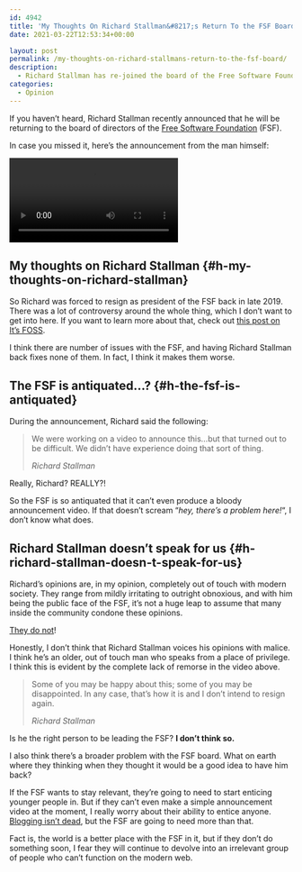 ```yaml
---
id: 4942
title: 'My Thoughts On Richard Stallman&#8217;s Return To the FSF Board'
date: 2021-03-22T12:53:34+00:00

layout: post
permalink: /my-thoughts-on-richard-stallmans-return-to-the-fsf-board/
description:
  - Richard Stallman has re-joined the board of the Free Software Foundation (FSF) here's my thoughts on the whole thing.
categories:
  - Opinion
---
```

<p class="tldr">
  If you haven&#8217;t heard, Richard Stallman recently announced that he will be returning to the board of directors of the <a href="https://www.fsf.org/" target="_blank" rel="noreferrer noopener">Free Software Foundation</a> (FSF).
</p>

In case you missed it, here&#8217;s the announcement from the man himself:

<video controls src="/_assets/images/stallman-is-back.mp4"></video>

## My thoughts on Richard Stallman {#h-my-thoughts-on-richard-stallman}

So Richard was forced to resign as president of the FSF back in late 2019. There was a lot of controversy around the whole thing, which I don&#8217;t want to get into here. If you want to learn more about that, check out <a href="https://itsfoss.com/richard-stallman-controversy/" target="_blank" rel="noreferrer noopener">this post on It&#8217;s FOSS</a>.

I think there are number of issues with the FSF, and having Richard Stallman back fixes none of them. In fact, I think it makes them worse.

## The FSF is antiquated&#8230;?  {#h-the-fsf-is-antiquated}

During the announcement, Richard said the following:

<blockquote class="wp-block-quote">
  <p>
    We were working on a video to announce this…but that turned out to be difficult. We didn&#8217;t have experience doing that sort of thing.
  </p>

  <cite>Richard Stallman</cite>
</blockquote>

<p class="medium">
  Really, Richard? REALLY?!
</p>

So the FSF is so antiquated that it can&#8217;t even produce a bloody announcement video. If that doesn&#8217;t scream &#8220;_hey, there&#8217;s a problem here!_&#8220;, I don&#8217;t know what does.

## Richard Stallman doesn’t speak for us {#h-richard-stallman-doesn-t-speak-for-us}

Richard’s opinions are, in my opinion, completely out of touch with modern society. They range from mildly irritating to outright obnoxious, and with him being the public face of the FSF, it’s not a huge leap to assume that many inside the community condone these opinions.

<p class="medium">
  <a href="https://rms-open-letter.github.io/" target="_blank" rel="noreferrer noopener">They do not</a>!
</p>

Honestly, I don’t think that Richard Stallman voices his opinions with malice. I think he’s an older, out of touch man who speaks from a place of privilege. I think this is evident by the complete lack of remorse in the video above.

<blockquote class="wp-block-quote">
  <p>
    Some of you may be happy about this; some of you may be disappointed. In any case, that’s how it is and I don’t intend to resign again.
  </p>

  <cite>Richard Stallman</cite>
</blockquote>

Is he the right person to be leading the FSF? **I don’t think so.**

I also think there’s a broader problem with the FSF board. What on earth where they thinking when they thought it would be a good idea to have him back?

If the FSF wants to stay relevant, they&#8217;re going to need to start enticing younger people in. But if they can&#8217;t even make a simple announcement video at the moment, I really worry about their ability to entice anyone. [Blogging isn&#8217;t dead](https://kevq.uk/how-to-start-a-blog-if-youre-not-a-nerd/), but the FSF are going to need more than that.

Fact is, the world is a better place with the FSF in it, but if they don&#8217;t do something soon, I fear they will continue to devolve into an irrelevant group of people who can&#8217;t function on the modern web.

